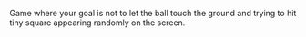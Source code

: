 Game where your goal is not to let the ball touch the ground and trying to hit tiny square appearing randomly on the screen.
